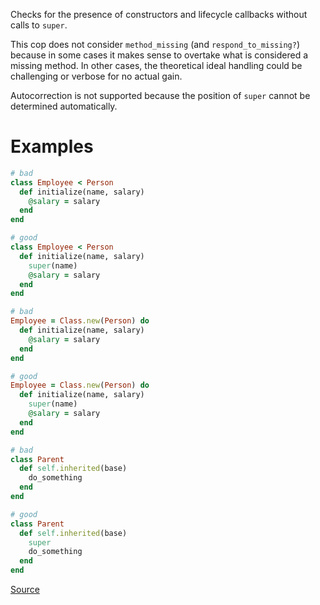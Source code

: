 
Checks for the presence of constructors and lifecycle callbacks
without calls to `super`.

This cop does not consider `method_missing` (and `respond_to_missing?`)
because in some cases it makes sense to overtake what is considered a
missing method. In other cases, the theoretical ideal handling could be
challenging or verbose for no actual gain.

Autocorrection is not supported because the position of `super` cannot be
determined automatically.

# Examples

```ruby
# bad
class Employee < Person
  def initialize(name, salary)
    @salary = salary
  end
end

# good
class Employee < Person
  def initialize(name, salary)
    super(name)
    @salary = salary
  end
end

# bad
Employee = Class.new(Person) do
  def initialize(name, salary)
    @salary = salary
  end
end

# good
Employee = Class.new(Person) do
  def initialize(name, salary)
    super(name)
    @salary = salary
  end
end

# bad
class Parent
  def self.inherited(base)
    do_something
  end
end

# good
class Parent
  def self.inherited(base)
    super
    do_something
  end
end
```

[Source](http://www.rubydoc.info/gems/rubocop/RuboCop/Cop/Lint/MissingSuper)